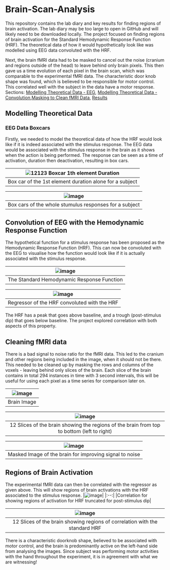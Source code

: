 # Brain-Scan-Analysis
This repository contains the lab diary and key results for finding regions of brain activation. 
The lab diary may be too large to open in GitHub and will likely need to be downloaded locally. The project focused on finding regions of brain activation for the Standard Hemodynamic Response Function (HRF). The theoretical data of how it would hypothetically look like was modelled using EEG data convoluted with the HRF. 

Next, the brain fMRI data had to be masked to cancel out the noise (cranium and regions outside of the head) to leave behind only brain pixels. This then gave us a time evolution of each pixel in the brain scan, which was comparable to the experimental fMRI data. The characteristic door knob shape was found, which is believed to be responsible for motor control. This correlated well with the subject in the data have a motor response. 
Sections: [Modelling Theoretical Data - EEG](#EEG-Data-Boxcars), [Modelling Theoretical Data - Convolution](#Convolution-of-EEG-with-the-Hemodynamic-Response-Function),[Masking to Clean fMRI Data](#Cleaning-fMRI-data), [Results](#Regions-of-Brain-Activation)

## Modelling Theoretical Data 
### EEG Data Boxcars
Firstly, we needed to model the theoretical data of how the HRF would look like if it is indeed associated with the stimulus response. The EEG data would be associated with the stimulus response in the brain as it shows when the action is being performed. The response can be seen as a time of activation, duration then deactivation, resulting in box cars. 

|![12123 Boxcar 1th element Duration](https://github.com/user-attachments/assets/aaa5c000-2c45-4e93-a271-61844ae3a54d)|
|:--:|
|Box car of the 1st element duration alone for a subject|


|![image](https://github.com/user-attachments/assets/445246bd-ddec-4e18-a124-184b420be16a)|
|:--:|
|Box cars of the whole stumulus responses for a subject|

## Convolution of EEG with the Hemodynamic Response Function 
The hypothetical function for a stimulus response has been proposed as the Hemodynamic Response Function (HRF). This can now be convoluted with the EEG to visualise how the function would look like if it is actually associated with the stimulus response.

|![image](https://github.com/user-attachments/assets/03f3938f-dfdb-4672-a153-8259097300d8)|
|:--:|
|The Standard Hemodynamic Response Function|

|![image](https://github.com/user-attachments/assets/200bfd17-6b20-4b3a-863d-e9e8f9c8f728)|
|:--:|
|Regressor of the HRF convoluted with the HRF|

The HRF has a peak that goes above baseline, and a trough (post-stimulus dip) that goes below baseline. The project explored correlation with both aspects of this property. 

## Cleaning fMRI data
There is a bad signal to noise ratio for the fMRI data. This led to the cranium and other regions being included in the image, when it should not be there. This needed to be cleaned up by masking the rows and columns of the voxels - leaving behind only slices of the brain. Each slice of the brain contains in total 294 instances in time with 3 second intervals, this will be useful for using each pixel as a time series for comparison later on. 

|![image](https://github.com/user-attachments/assets/7cd38314-e91c-457d-ab99-f5efc07e1618)|
|:--:|
|Brain Image|

|![image](https://github.com/user-attachments/assets/90300c3f-3b3f-4c86-800a-2bd26894dbdd)|
|:--:|
|12 Slices of the brain showing the regions of the brain from top to bottom (left to right)|


|![image](https://github.com/user-attachments/assets/eef0cd05-3e73-4c29-9403-c7faf15721df)|
|:--:|
|Masked Image of the brain for improving signal to noise|


## Regions of Brain Activation
The experimental fMRI data can then be correlated with the regressor as given above. This will show regions of brain activations with the HRF associated to the stimulus response. 
|![image](https://github.com/user-attachments/assets/d232cea5-3803-4ed7-8577-c754d55699bb)|
|:--:|
|Correlation for showing regions of activation for HRF truncated for post-stimulus dip| 

|![image](https://github.com/user-attachments/assets/85164553-d14a-4bb2-bb62-0ee88c2fbead)|
|:--:|
|12 Slices of the brain showing regions of correlation with the standard HRF|


There is a characteristic doorknob shape, believed to be associated with motor control, and the brain is predominantly active on the left-hand side from analysing the images. Since subject was performing motor activities with the hand throughout the experiment, it is in agreement with what we are witnessing! 



